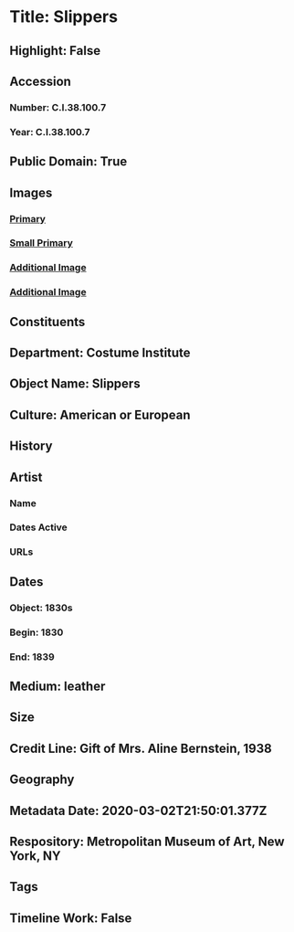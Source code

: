 # Title: Slippers
## Highlight: False
## Accession
### Number: C.I.38.100.7
### Year: C.I.38.100.7
## Public Domain: True
## Images
### [Primary](https://images.metmuseum.org/CRDImages/ci/original/CI38.100.7a_d.jpg)
### [Small Primary](https://images.metmuseum.org/CRDImages/ci/web-large/CI38.100.7a_d.jpg)
### [Additional Image](https://images.metmuseum.org/CRDImages/ci/original/CI38.100.7a_F.jpg)
### [Additional Image](https://images.metmuseum.org/CRDImages/ci/original/CI38.100.7a_B.jpg)
## Constituents
## Department: Costume Institute
## Object Name: Slippers
## Culture: American or European
## History
## Artist
### Name
### Dates Active
### URLs
## Dates
### Object: 1830s
### Begin: 1830
### End: 1839
## Medium: leather
## Size
## Credit Line: Gift of Mrs. Aline Bernstein, 1938
## Geography
## Metadata Date: 2020-03-02T21:50:01.377Z
## Respository: Metropolitan Museum of Art, New York, NY
## Tags
## Timeline Work: False